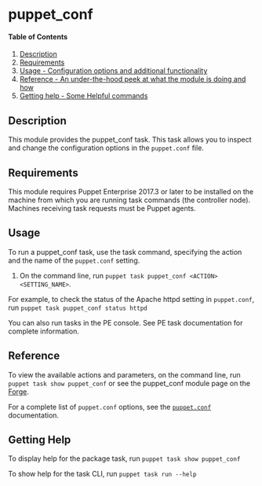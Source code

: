 
# puppet_conf

#### Table of Contents

1. [Description](#description)
2. [Requirements](#requirements)
3. [Usage - Configuration options and additional functionality](#usage)
4. [Reference - An under-the-hood peek at what the module is doing and how](#reference)
5. [Getting help - Some Helpful commands](#getting-help)

## Description

This module provides the puppet_conf task. This task allows you to inspect and change the configuration options in the `puppet.conf` file.

## Requirements

This module requires Puppet Enterprise 2017.3 or later to be installed on the machine from which you are running task commands (the controller node). Machines receiving task requests must be Puppet agents.

## Usage

To run a puppet_conf task, use the task command, specifying the action and the name of the `puppet.conf` setting.

1. On the command line, run `puppet task puppet_conf <ACTION> <SETTING_NAME>`.

For example, to check the status of the Apache httpd setting in `puppet.conf`, run `puppet task puppet_conf status httpd`

You can also run tasks in the PE console. See PE task documentation for complete information.

## Reference

To view the available actions and parameters, on the command line, run `puppet task show puppet_conf` or see the puppet_conf module page on the [Forge](https://forge.puppet.com/puppetlabs/puppet_conf/tasks).

For a complete list of `puppet.conf` options, see the [`puppet.conf`](https://docs.puppet.com/puppet/latest/config_file_main.html) documentation.

## Getting Help

To display help for the package task, run `puppet task show puppet_conf`

To show help for the task CLI, run `puppet task run --help`
